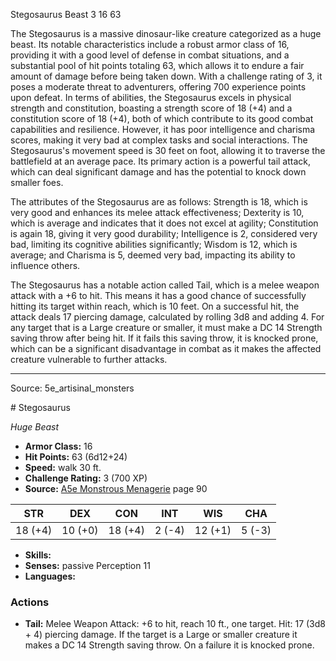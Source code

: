 <MonsterName/>Stegosaurus</MonsterName>
<CreatureType/>Beast</CreatureType>
<CR/>3</CR>
<AC/>16</AC>
<HP/>63</HP>
<summary>The Stegosaurus is a massive dinosaur-like creature categorized as a huge beast. Its notable characteristics include a robust armor class of 16, providing it with a good level of defense in combat situations, and a substantial pool of hit points totaling 63, which allows it to endure a fair amount of damage before being taken down. With a challenge rating of 3, it poses a moderate threat to adventurers, offering 700 experience points upon defeat. In terms of abilities, the Stegosaurus excels in physical strength and constitution, boasting a strength score of 18 (+4) and a constitution score of 18 (+4), both of which contribute to its good combat capabilities and resilience. However, it has poor intelligence and charisma scores, making it very bad at complex tasks and social interactions. The Stegosaurus's movement speed is 30 feet on foot, allowing it to traverse the battlefield at an average pace. Its primary action is a powerful tail attack, which can deal significant damage and has the potential to knock down smaller foes.</summary>

<detail>

The attributes of the Stegosaurus are as follows: Strength is 18, which is very good and enhances its melee attack effectiveness; Dexterity is 10, which is average and indicates that it does not excel at agility; Constitution is again 18, giving it very good durability; Intelligence is 2, considered very bad, limiting its cognitive abilities significantly; Wisdom is 12, which is average; and Charisma is 5, deemed very bad, impacting its ability to influence others.

The Stegosaurus has a notable action called Tail, which is a melee weapon attack with a +6 to hit. This means it has a good chance of successfully hitting its target within reach, which is 10 feet. On a successful hit, the attack deals 17 piercing damage, calculated by rolling 3d8 and adding 4. For any target that is a Large creature or smaller, it must make a DC 14 Strength saving throw after being hit. If it fails this saving throw, it is knocked prone, which can be a significant disadvantage in combat as it makes the affected creature vulnerable to further attacks.</detail>



---

Source: 5e_artisinal_monsters

<statblock>
# Stegosaurus

*Huge* *Beast*

- **Armor Class:** 16
- **Hit Points:** 63 (6d12+24)
- **Speed:** walk 30 ft.
- **Challenge Rating:** 3 (700 XP)
- **Source:** [A5e Monstrous Menagerie](https://enpublishingrpg.com/products/level-up-monstrous-menagerie-a5e) page 90

| STR | DEX | CON | INT | WIS | CHA |
| --- | --- | --- | --- | --- | --- |
| 18 (+4) | 10 (+0) | 18 (+4) | 2 (-4) | 12 (+1) | 5 (-3) |

- **Skills:** 
- **Senses:** passive Perception 11
- **Languages:** 

### Actions

- **Tail:** Melee Weapon Attack: +6 to hit, reach 10 ft., one target. Hit: 17 (3d8 + 4) piercing damage. If the target is a Large or smaller creature  it makes a DC 14 Strength saving throw. On a failure  it is knocked prone.


</statblock>


